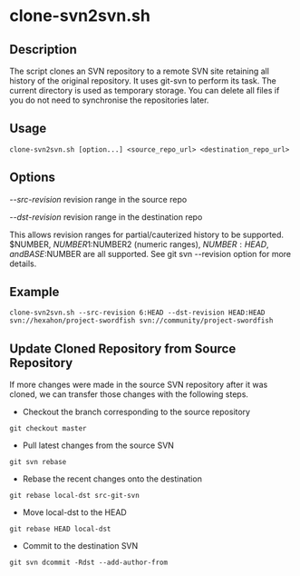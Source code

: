 # clone-svn2svn.sh
## Description

The script clones an SVN repository to a remote SVN site retaining all history of the original repository.
It uses git-svn to perform its task. The current directory is used as temporary storage.
You can delete all files if you do not need to synchronise the repositories later.

## Usage

```
clone-svn2svn.sh [option...] <source_repo_url> <destination_repo_url>
```

## Options

*--src-revision*  revision range in the source repo

*--dst-revision*  revision range in the destination repo

This allows revision ranges for partial/cauterized history to be supported.
$NUMBER, $NUMBER1:$NUMBER2 (numeric ranges), $NUMBER:HEAD, and BASE:$NUMBER
are all supported. See git svn --revision option for more details.

## Example

```
clone-svn2svn.sh --src-revision 6:HEAD --dst-revision HEAD:HEAD svn://hexahon/project-swordfish svn://community/project-swordfish
```

## Update Cloned Repository from Source Repository

If more changes were made in the source SVN repository after it was cloned, we can transfer those changes with the following steps.

* Checkout the branch corresponding to the source repository

```
git checkout master
```
	
* Pull latest changes from the source SVN

```
git svn rebase
```

* Rebase the recent changes onto the destination

```
git rebase local-dst src-git-svn
```

* Move local-dst to the HEAD
	
```
git rebase HEAD local-dst
```
	
* Commit to the destination SVN

```
git svn dcommit -Rdst --add-author-from
```
